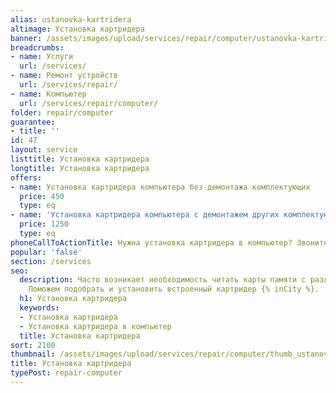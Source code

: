 ```yaml
---
alias: ustanovka-kartridera
altimage: Установка картридера
banner: /assets/images/upload/services/repair/computer/ustanovka-kartridera.jpg
breadcrumbs:
- name: Услуги
  url: /services/
- name: Ремонт устройств
  url: /services/repair/
- name: Компьютер
  url: /services/repair/computer/
folder: repair/computer
guarantee:
- title: ''
id: 47
layout: service
listtitle: Установка картридера
longtitle: Установка картридера
offers:
- name: Установка картридера компьютера без демонтажа комплектующих
  price: 450
  type: eq
- name: 'Установка картридера компьютера с демонтажем других комплектующих '
  price: 1250
  type: eq
phoneCallToActionTitle: Нужна установка картридера в компьютер? Звоните!
popular: 'false'
section: /services
seo:
  description: Часто возникает необходимость читать карты памяти с различных гаджетов?
    Поможем подобрать и установить встроенный картридер {% inCity %}.
  h1: Установка картридера
  keywords:
  - Установка картридера
  - Установка картридера в компьютер
  title: Установка картридера
sort: 2100
thumbnail: /assets/images/upload/services/repair/computer/thumb_ustanovka-kartridera.jpg
title: Установка картридера
typePost: repair-computer
---
```

